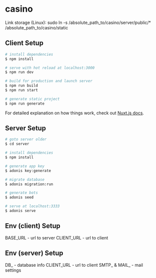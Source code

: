 # casino

Link storage (Linux):
sudo ln -s /absolute_path_to/casino/server/public/* /absolute_path_to/casino/static

## Client Setup

```bash
# install dependencies
$ npm install

# serve with hot reload at localhost:3000
$ npm run dev

# build for production and launch server
$ npm run build
$ npm run start

# generate static project
$ npm run generate
```

For detailed explanation on how things work, check out [Nuxt.js docs](https://nuxtjs.org).

## Server Setup

```bash
# goto server older
$ cd server

# install dependencies
$ npm install

# generate app key
$ adonis key:generate

# migrate database
$ adonis migration:run

# generate bots
$ adonis seed

# serve at localhost:3333
$ adonis serve
```

## Env (client) Setup
BASE_URL - url to server
CLIENT_URL - url to client

## Env (server) Setup
DB_ - database info
CLIENT_URL - url to client
SMTP_ & MAIL_ - mail settings
